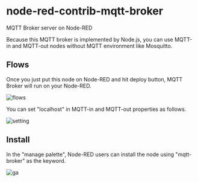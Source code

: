 # node-red-contrib-mqtt-broker
MQTT Broker server on Node-RED

Because this MQTT broker is implemented by Node.js, you can use MQTT-in and MQTT-out nodes without MQTT environment like Mosquitto.

## Flows
Once you just put this node on Node-RED and hit deploy button, MQTT Broker will run on your Node-RED.

![flows](https://raw.githubusercontent.com/zuhito/node-red-contrib-mqtt-broker/master/flows.png)

You can set "localhost" in MQTT-in and MQTT-out properties as follows.

![setting](https://raw.githubusercontent.com/zuhito/node-red-contrib-mqtt-broker/master/setting.png)

## Install
In the "manage palette", Node-RED users can install the node using "mqtt-broker" as the keyword.

![ga](https://www.google-analytics.com/collect?v=1&t=pageview&tid=UA-104529747-1&cid=b14f9d5f-b0df-40f9-91c4-a5bde71d3028&dp=node%2Fnode-red-contrib-mqtt-broker)
